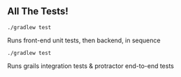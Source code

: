 ## All The Tests!

`./gradlew test`

Runs front-end unit tests, then backend, in sequence

`./gradlew test`

Runs grails integration tests & protractor end-to-end tests